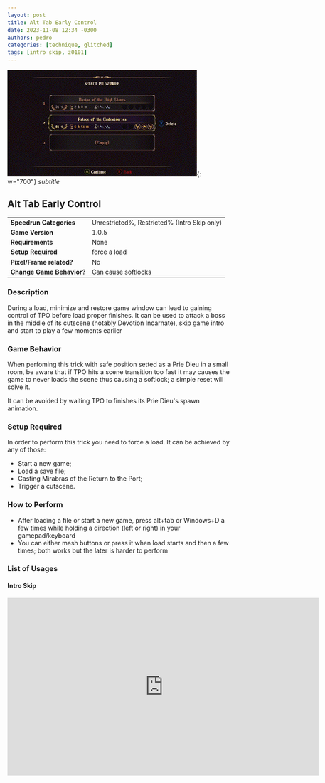 ```yaml
---
layout: post
title: Alt Tab Early Control
date: 2023-11-08 12:34 -0300
authors: pedro
categories: [technique, glitched]
tags: [intro skip, z0101]
---
```


![gif](/assets/alt_tab.gif){: w="700"}
_subtitle_

## Alt Tab Early Control

|                           |                           |
|---------------------------|---------------------------|
| **Speedrun Categories**   | Unrestricted%, Restricted% (Intro Skip only) |
| **Game Version**          | 1.0.5                     |
| **Requirements**          | None                      |
| **Setup Required**        | force a load              |
| **Pixel/Frame related?**  | No                        |
| **Change Game Behavior?** | Can cause softlocks       |

### Description

During a load, minimize and restore game window can lead to gaining control of TPO before load proper finishes. It can be used to attack a boss in the middle of its cutscene (notably Devotion Incarnate), skip game intro and start to play a few moments earlier

### Game Behavior

When perfoming this trick with safe position setted as a Prie Dieu in a small room, be aware that if TPO hits a scene transition too fast it may causes the game to never loads the scene thus causing a softlock; a simple reset will solve it.

It can be avoided by waiting TPO to finishes its Prie Dieu's spawn animation.

### Setup Required

In order to perform this trick you need to force a load. It can be achieved by any of those:

- Start a new game;
- Load a save file;
- Casting Mirabras of the Return to the Port;
- Trigger a cutscene.

### How to Perform

- After loading a file or start a new game, press alt+tab or Windows+D a few times while holding a direction (left or right) in your gamepad/keyboard
- You can either mash buttons or press it when load starts and then a few times; both works but the later is harder to perform

### List of Usages

#### Intro Skip

<iframe width="700"  height="400" src="https://www.youtube.com/embed/pzZi4zQXI0Y?si=WqULO426Z1HA64kD&amp;start=3" title="YouTube video player" frameborder="0" allow="accelerometer; autoplay; clipboard-write; encrypted-media; gyroscope; picture-in-picture; web-share" allowfullscreen></iframe>
